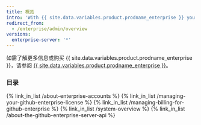 ```yaml
---
title: 概览
intro: 'With {{ site.data.variables.product.prodname_enterprise }} you can manage accounts and access, licenses, and billing.'
redirect_from:
  - /enterprise/admin/overview
versions:
  enterprise-server: '*'
---
```


如需了解更多信息或购买 {{ site.data.variables.product.prodname_enterprise }}，请参阅 [{{ site.data.variables.product.prodname_enterprise }}](https://github.com/enterprise)。

### 目录

{% link_in_list /about-enterprise-accounts %}
{% link_in_list /managing-your-github-enterprise-license %}
{% link_in_list /managing-billing-for-github-enterprise %}
{% link_in_list /system-overview %}
{% link_in_list /about-the-github-enterprise-server-api %}
